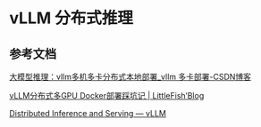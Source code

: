 # vLLM 分布式推理

## 参考文档

[大模型推理：vllm多机多卡分布式本地部署_vllm 多卡部署-CSDN博客](https://blog.csdn.net/sunny0121/article/details/139331035)

[vLLM分布式多GPU Docker部署踩坑记 | LittleFish’Blog](https://www.xiaoiluo.com/article/vllm-gpu-ray-multigpu#google_vignette)

[Distributed Inference and Serving &#8212; vLLM](https://docs.vllm.ai/en/stable/serving/distributed_serving.html#distributed-inference-and-serving)

